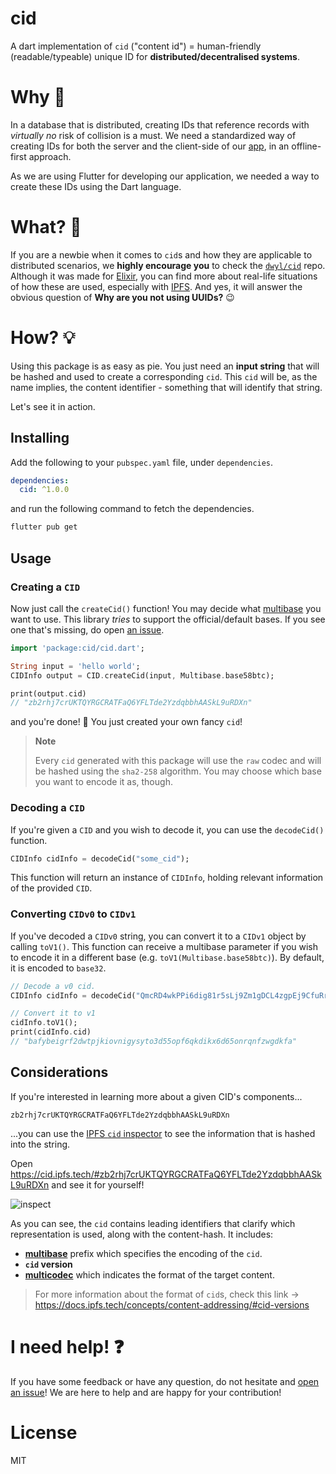 # cid

A dart implementation of 
`cid` ("content id") = human-friendly 
(readable/typeable) unique ID for **distributed/decentralised systems**.

# Why 🤷

In a database that is distributed,
creating IDs that reference records 
with *virtually no* risk of collision is a must.
We need a standardized way of creating
IDs for both the server and the client-side 
of our [app](https://github.com/dwyl/mvp),
in an offline-first approach.

As we are using Flutter for developing 
our application, we needed a way to create
these IDs using the Dart language.

# What? 🔐

If you are a newbie when it comes to 
`cid`s and how they are applicable 
to distributed scenarios,
we **highly encourage you**
to check the [`dwyl/cid`](https://github.com/dwyl/cid)
repo. 
Although it was made for [Elixir](https://github.com/dwyl/learn-elixir),
you can find more about real-life situations
of how these are used, 
especially with [IPFS](https://docs.ipfs.tech/concepts/content-addressing/#what-is-a-cid).
And yes, it will answer the
obvious question of 
**Why are you not using UUIDs?** :wink:

# How? 💡

Using this package is as easy as pie.
You just need an **input string** that will
be hashed and used to create a corresponding `cid`.
This `cid` will be, as the name implies, 
the content identifier - 
something that will identify that string.

Let's see it in action.

## Installing

Add the following to your 
`pubspec.yaml` file, under `dependencies`.

```yaml
dependencies:
  cid: ^1.0.0
```

and run the following command 
to fetch the dependencies.

```sh
flutter pub get
```

## Usage

### Creating a `CID`

Now just call the `createCid()` function!
You may decide what 
[multibase](https://github.com/multiformats/multibase#multibase-table) 
you want to use.
This library *tries* to support the official/default bases.
If you see one that's missing,
do open 
[an issue](https://github.com/dwyl/dart_cid/issues?q=is%3Aissue+is%3Aopen+sort%3Aupdated-desc).


```dart
import 'package:cid/cid.dart';

String input = 'hello world';
CIDInfo output = CID.createCid(input, Multibase.base58btc);

print(output.cid)
// "zb2rhj7crUKTQYRGCRATFaQ6YFLTde2YzdqbbhAASkL9uRDXn"
```

and you're done! :tada:
You just created your own fancy `cid`!

> **Note**
>
> Every `cid` generated with this 
package will use the `raw` codec 
and will be hashed using the `sha2-258`
algorithm.
You may choose which base you want to encode it as, though.

### Decoding a `CID`

If you're given a `CID` and you wish to decode it,
you can use the `decodeCid()` function.

```dart
CIDInfo cidInfo = decodeCid("some_cid");
```

This function will return an instance of `CIDInfo`,
holding relevant information of the provided `CID`.


### Converting `CIDv0` to `CIDv1`

If you've decoded a `CIDv0` string, 
you can convert it to a `CIDv1` object by calling `toV1()`.
This function can receive a multibase parameter if you wish to encode
it in a different base (e.g. `toV1(Multibase.base58btc)`).
By default, it is encoded to `base32`.

```dart
// Decode a v0 cid.
CIDInfo cidInfo = decodeCid("QmcRD4wkPPi6dig81r5sLj9Zm1gDCL4zgpEj9CfuRrGbzF");

// Convert it to v1
cidInfo.toV1();
print(cidInfo.cid)
// "bafybeigrf2dwtpjkiovnigysyto3d55opf6qkdikx6d65onrqnfzwgdkfa"

```

## Considerations

If you're interested in learning more about a given CID's components...

```
zb2rhj7crUKTQYRGCRATFaQ6YFLTde2YzdqbbhAASkL9uRDXn
```

...you can use the 
[IPFS `cid` inspector](https://cid.ipfs.tech/#zb2rhj7crUKTQYRGCRATFaQ6YFLTde2YzdqbbhAASkL9uRDXn)
to see the information that is
hashed into the string.

Open https://cid.ipfs.tech/#zb2rhj7crUKTQYRGCRATFaQ6YFLTde2YzdqbbhAASkL9uRDXn
and see it for yourself!

![inspect](https://user-images.githubusercontent.com/17494745/204067869-f9aa9dbc-13d3-4d64-a94c-c45e9dc3dd78.png)


As you can see, 
the `cid` contains leading identifiers
that clarify which representation is used, 
along with the content-hash. 
It includes:
- [**multibase**](https://github.com/multiformats/multibase)
prefix which specifies the encoding of the `cid`.
- **`cid` version**
- [**multicodec**](https://github.com/multiformats/multicodec)
which indicates the format of the target content.

> For more information about the
> format of `cid`s,
> check this link -> 
> https://docs.ipfs.tech/concepts/content-addressing/#cid-versions


# I need help! ❓

If you have some feedback
or have any question,
do not hesitate and
[open an issue](https://github.com/dwyl/dart_cid/issues)!
We are here to help and are
happy for your contribution!

# License
MIT
